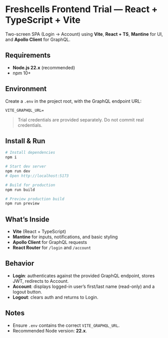 # Freshcells Frontend Trial — React + TypeScript + Vite

Two-screen SPA (Login → Account) using **Vite**, **React + TS**, **Mantine** for UI, and **Apollo Client** for GraphQL.

## Requirements

- **Node.js 22.x** (recommended)
- npm 10+

## Environment

Create a `.env` in the project root, with the GraphQL endpoint URL:

```
VITE_GRAPHQL_URL=
```

> Trial credentials are provided separately. Do not commit real credentials.

## Install & Run

```bash
# Install dependencies
npm i

# Start dev server
npm run dev
# Open http://localhost:5173

# Build for production
npm run build

# Preview production build
npm run preview
```

## What’s Inside

- **Vite** (React + TypeScript)
- **Mantine** for inputs, notifications, and basic styling
- **Apollo Client** for GraphQL requests
- **React Router** for `/login` and `/account`

## Behavior

- **Login**: authenticates against the provided GraphQL endpoint, stores JWT, redirects to Account.
- **Account**: displays logged-in user’s first/last name (read-only) and a logout button.
- **Logout**: clears auth and returns to Login.

## Notes

- Ensure `.env` contains the correct `VITE_GRAPHQL_URL`.
- Recommended Node version: **22.x**.
